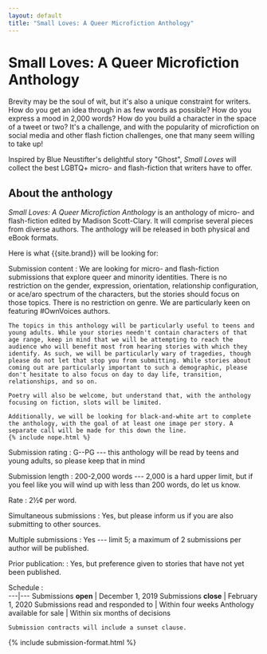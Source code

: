 ```yaml
---
layout: default
title: "Small Loves: A Queer Microfiction Anthology"
---
```


# Small Loves: A Queer Microfiction Anthology

Brevity may be the soul of wit, but it's also a unique constraint for writers. How do you get an idea through in as few words as possible? How do you express a mood in 2,000 words? How do you build a character in the space of a tweet or two? It's a challenge, and with the popularity of microfiction on social media and other flash fiction challenges, one that many seem willing to take up!

Inspired by Blue Neustifter's delightful story "Ghost", *Small Loves* will collect the best LGBTQ+ micro- and flash-fiction that writers have to offer.

## About the anthology

*Small Loves: A Queer Microfiction Anthology* is an anthology of micro- and flash-fiction edited by Madison Scott-Clary. It will comprise several pieces from diverse authors. The anthology will be released in both physical and eBook formats.

Here is what {{site.brand}} will be looking for:

Submission content
:   We are looking for micro- and flash-fiction submissions that explore queer  and minority identities. There is no restriction on the gender, expression, orientation, relationship configuration, or ace/aro spectrum of the characters, but the stories should focus on those topics. There is no restriction on genre. We are particularly keen on featuring #OwnVoices authors.

    The topics in this anthology will be particularly useful to teens and young adults. While your stories needn't contain characters of that age range, keep in mind that we will be attempting to reach the audience who will benefit most from hearing stories with which they identify. As such, we will be particularly wary of tragedies, though please do not let that stop you from submitting. While stories about coming out are particularly important to such a demographic, please don't hesitate to also focus on day to day life, transition, relationships, and so on.

    Poetry will also be welcome, but understand that, with the anthology focusing on fiction, slots will be limited.

    Additionally, we will be looking for black-and-white art to complete the anthology, with the goal of at least one image per story. A separate call will be made for this down the line.
    {% include nope.html %}

Submission rating
:   G--PG --- this anthology will be read by teens and young adults, so please keep that in mind

Submission length
:   200-2,000 words --- 2,000 is a hard upper limit, but if you feel like you will wind up with less than 200 words, do let us know.

Rate
:   2&frac12;&cent; per word.

Simultaneous submissions
:   Yes, but please inform us if you are also submitting to other sources.

Multiple submissions
:   Yes --- limit 5; a maximum of 2 submissions per author will be published.

Prior publication:
:   Yes, but preference given to stories that have not yet been published.

Schedule
:  
    ---|---
    Submissions **open** | December 1, 2019
    Submissions **close** | February 1, 2020
    Submissions read and responded to | Within four weeks
    Anthology available for sale | Within six months of decisions

    Submission contracts will include a sunset clause.

{% include submission-format.html %}
